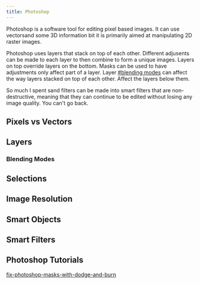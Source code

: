 ```yaml
---
title: Photoshop
---
```


Photoshop is a software tool for editing pixel based images. It can use vectorsand some 3D information bit it is primarily aimed at manipulating 2D raster images.

Photoshop uses layers that stack on top of each other. Different adjusents can be made to each layer to then combine to form a unique images. Layers on top override layers on the bottom. Masks can be used to have adjustments only affect part of a layer. Layer [#blending modes](#blending%20modes) can affect the way layers stacked on top of each other. Affect the layers below them.

So much I spent sand filters can be made into smart filters that are non-destructive, meaning that they can continue to be edited without losing any image quality. You can't go back.

## Pixels vs Vectors

## Layers

### Blending Modes

## Selections

## Image Resolution

## Smart Objects

## Smart Filters

## Photoshop Tutorials

[fix-photoshop-masks-with-dodge-and-burn](tutorials/fix-photoshop-masks-with-dodge-and-burn.md)
